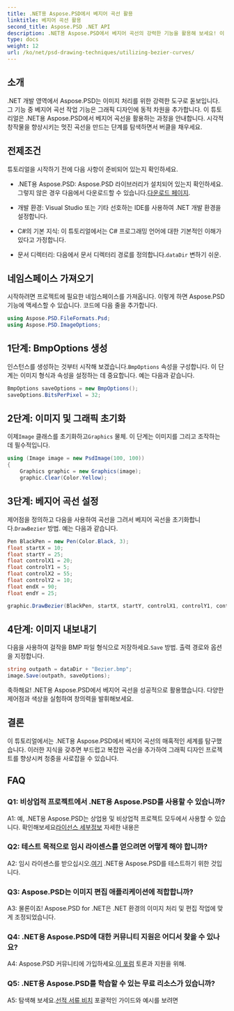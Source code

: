 ```yaml
---
title: .NET용 Aspose.PSD에서 베지어 곡선 활용
linktitle: 베지어 곡선 활용
second_title: Aspose.PSD .NET API
description: .NET용 Aspose.PSD에서 베지어 곡선의 강력한 기능을 활용해 보세요! 이 튜토리얼을 통해 단계별로 알아보세요. 지금 그래픽 디자인 게임을 한 단계 더 발전시켜 보세요.
type: docs
weight: 12
url: /ko/net/psd-drawing-techniques/utilizing-bezier-curves/
---
```

## 소개

.NET 개발 영역에서 Aspose.PSD는 이미지 처리를 위한 강력한 도구로 돋보입니다. 그 기능 중 베지어 곡선 작업 기능은 그래픽 디자인에 동적 차원을 추가합니다. 이 튜토리얼은 .NET용 Aspose.PSD에서 베지어 곡선을 활용하는 과정을 안내합니다. 시각적 창작물을 향상시키는 멋진 곡선을 만드는 단계를 탐색하면서 버클을 채우세요.

## 전제조건

튜토리얼을 시작하기 전에 다음 사항이 준비되어 있는지 확인하세요.

-  .NET용 Aspose.PSD: Aspose.PSD 라이브러리가 설치되어 있는지 확인하세요. 그렇지 않은 경우 다음에서 다운로드할 수 있습니다.[다운로드 페이지](https://releases.aspose.com/psd/net/).

- 개발 환경: Visual Studio 또는 기타 선호하는 IDE를 사용하여 .NET 개발 환경을 설정합니다.

- C#의 기본 지식: 이 튜토리얼에서는 C# 프로그래밍 언어에 대한 기본적인 이해가 있다고 가정합니다.

- 문서 디렉터리: 다음에서 문서 디렉터리 경로를 정의합니다.`dataDir` 변하기 쉬운.

## 네임스페이스 가져오기

시작하려면 프로젝트에 필요한 네임스페이스를 가져옵니다. 이렇게 하면 Aspose.PSD 기능에 액세스할 수 있습니다. 코드에 다음 줄을 추가합니다.

```csharp
using Aspose.PSD.FileFormats.Psd;
using Aspose.PSD.ImageOptions;
```

## 1단계: BmpOptions 생성

 인스턴스를 생성하는 것부터 시작해 보겠습니다.`BmpOptions` 속성을 구성합니다. 이 단계는 이미지 형식과 속성을 설정하는 데 중요합니다. 예는 다음과 같습니다.

```csharp
BmpOptions saveOptions = new BmpOptions();
saveOptions.BitsPerPixel = 32;
```

## 2단계: 이미지 및 그래픽 초기화

 이제`Image` 클래스를 초기화하고`Graphics` 물체. 이 단계는 이미지를 그리고 조작하는 데 필수적입니다.

```csharp
using (Image image = new PsdImage(100, 100))
{
    Graphics graphic = new Graphics(image);
    graphic.Clear(Color.Yellow);
```

## 3단계: 베지어 곡선 설정

 제어점을 정의하고 다음을 사용하여 곡선을 그려서 베지어 곡선을 초기화합니다.`DrawBezier` 방법. 예는 다음과 같습니다.

```csharp
Pen BlackPen = new Pen(Color.Black, 3);
float startX = 10;
float startY = 25;
float controlX1 = 20;
float controlY1 = 5;
float controlX2 = 55;
float controlY2 = 10;
float endX = 90;
float endY = 25;

graphic.DrawBezier(BlackPen, startX, startY, controlX1, controlY1, controlX2, controlY2, endX, endY);
```

## 4단계: 이미지 내보내기

 다음을 사용하여 걸작을 BMP 파일 형식으로 저장하세요.`Save` 방법. 출력 경로와 옵션을 지정합니다.

```csharp
string outpath = dataDir + "Bezier.bmp";
image.Save(outpath, saveOptions);
```

축하해요! .NET용 Aspose.PSD에서 베지어 곡선을 성공적으로 활용했습니다. 다양한 제어점과 색상을 실험하여 창의력을 발휘해보세요.

## 결론

이 튜토리얼에서는 .NET용 Aspose.PSD에서 베지어 곡선의 매혹적인 세계를 탐구했습니다. 이러한 지식을 갖추면 부드럽고 복잡한 곡선을 추가하여 그래픽 디자인 프로젝트를 향상시켜 청중을 사로잡을 수 있습니다.

## FAQ

### Q1: 비상업적 프로젝트에서 .NET용 Aspose.PSD를 사용할 수 있습니까?

 A1: 예, .NET용 Aspose.PSD는 상업용 및 비상업적 프로젝트 모두에서 사용할 수 있습니다. 확인해보세요[라이선스 세부정보](https://purchase.aspose.com/buy) 자세한 내용은

### Q2: 테스트 목적으로 임시 라이센스를 얻으려면 어떻게 해야 합니까?

 A2: 임시 라이센스를 받으십시오.[여기](https://purchase.aspose.com/temporary-license/) .NET용 Aspose.PSD를 테스트하기 위한 것입니다.

### Q3: Aspose.PSD는 이미지 편집 애플리케이션에 적합합니까?

A3: 물론이죠! Aspose.PSD for .NET은 .NET 환경의 이미지 처리 및 편집 작업에 맞게 조정되었습니다.

### Q4: .NET용 Aspose.PSD에 대한 커뮤니티 지원은 어디서 찾을 수 있나요?

A4: Aspose.PSD 커뮤니티에 가입하세요.[이 포럼](https://forum.aspose.com/c/psd/34) 토론과 지원을 위해.

### Q5: .NET용 Aspose.PSD를 학습할 수 있는 무료 리소스가 있습니까?

 A5: 탐색해 보세요.[선적 서류 비치](https://reference.aspose.com/psd/net/) 포괄적인 가이드와 예시를 보려면